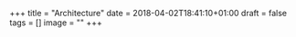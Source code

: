 +++
title = "Architecture"
date = 2018-04-02T18:41:10+01:00
draft = false
tags = []
image = ""
+++            